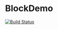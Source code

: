 BlockDemo
=========
[![Build Status](https://travis-ci.org/geek5nan/BlockDemo.png?branch=master)](https://travis-ci.org/geek5nan/BlockDemo)
